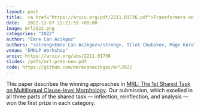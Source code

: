 ```yaml
---
layout: post
title:  <a href="https://arxiv.org/pdf/2211.01736.pdf">Transformers on Multilingual Clause-Level Morphology</a>
date:   2022-12-07 22:21:59 +00:00
image: mrl2022.png
categories: "2022"
author: "Emre Can Acikgoz"
authors: "<strong>Emre Can Acikgoz</strong>, Tilek Chubakov, Müge Kural, Gözde Gül Şahin, Deniz Yuret"
venue: "EMNLP Workshop"
arxiv: https://arxiv.org/abs/2211.01736
slides: /pdfs/mrl-pres-new.pdf
code: https://github.com/emrecanacikgoz/mrl2022
---
```

This paper describes the winning approaches in [MRL: The 1st Shared Task on Multilingual Clause-level Morphology](https://sigtyp.github.io/st2022-mrl.html). Our submission, which excelled in all three parts of the shared task — inflection, reinflection, and analysis — won the first prize in each category.